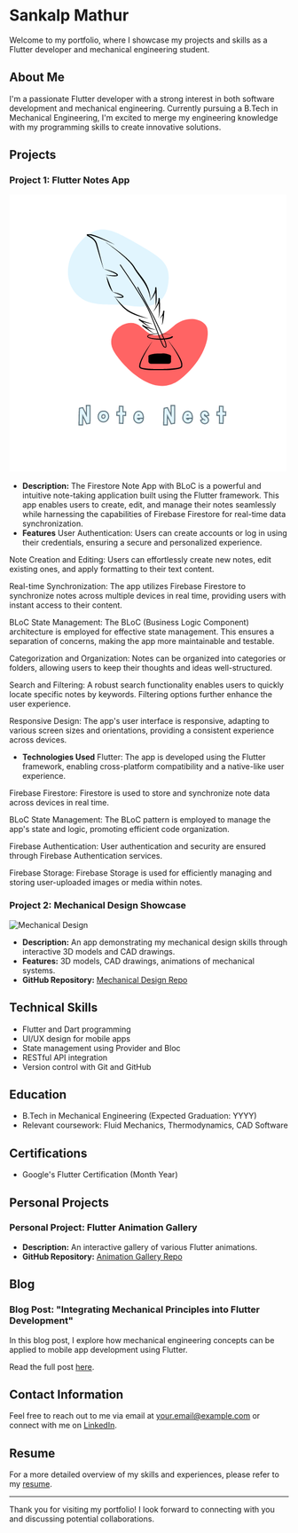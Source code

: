 # Sankalp Mathur

Welcome to my portfolio, where I showcase my projects and skills as a Flutter developer and mechanical engineering student.

## About Me

I'm a passionate Flutter developer with a strong interest in both software development and mechanical engineering. Currently pursuing a B.Tech in Mechanical Engineering, I'm excited to merge my engineering knowledge with my programming skills to create innovative solutions.

## Projects

### Project 1: Flutter Notes App

![Note Nest](logo_.png)

- **Description:** The Firestore Note App with BLoC is a powerful and intuitive note-taking application built using the Flutter framework. This app enables users to create, edit, and manage their notes seamlessly while harnessing the capabilities of Firebase Firestore for real-time data synchronization.
- **Features**
User Authentication: Users can create accounts or log in using their credentials, ensuring a secure and personalized experience.

Note Creation and Editing: Users can effortlessly create new notes, edit existing ones, and apply formatting to their text content.

Real-time Synchronization: The app utilizes Firebase Firestore to synchronize notes across multiple devices in real time, providing users with instant access to their content.

BLoC State Management: The BLoC (Business Logic Component) architecture is employed for effective state management. This ensures a separation of concerns, making the app more maintainable and testable.

Categorization and Organization: Notes can be organized into categories or folders, allowing users to keep their thoughts and ideas well-structured.

Search and Filtering: A robust search functionality enables users to quickly locate specific notes by keywords. Filtering options further enhance the user experience.

Responsive Design: The app's user interface is responsive, adapting to various screen sizes and orientations, providing a consistent experience across devices.
- **Technologies Used**
Flutter: The app is developed using the Flutter framework, enabling cross-platform compatibility and a native-like user experience.

Firebase Firestore: Firestore is used to store and synchronize note data across devices in real time.

BLoC State Management: The BLoC pattern is employed to manage the app's state and logic, promoting efficient code organization.

Firebase Authentication: User authentication and security are ensured through Firebase Authentication services.

Firebase Storage: Firebase Storage is used for efficiently managing and storing user-uploaded images or media within notes.

### Project 2: Mechanical Design Showcase

![Mechanical Design](project2_screenshot.png)

- **Description:** An app demonstrating my mechanical design skills through interactive 3D models and CAD drawings.
- **Features:** 3D models, CAD drawings, animations of mechanical systems.
- **GitHub Repository:** [Mechanical Design Repo](https://github.com/yourusername/mechanical-design)

## Technical Skills

- Flutter and Dart programming
- UI/UX design for mobile apps
- State management using Provider and Bloc
- RESTful API integration
- Version control with Git and GitHub

## Education

- B.Tech in Mechanical Engineering (Expected Graduation: YYYY)
- Relevant coursework: Fluid Mechanics, Thermodynamics, CAD Software

## Certifications

- Google's Flutter Certification (Month Year)

## Personal Projects

### Personal Project: Flutter Animation Gallery

- **Description:** An interactive gallery of various Flutter animations.
- **GitHub Repository:** [Animation Gallery Repo](https://github.com/yourusername/animation-gallery)

## Blog

### Blog Post: "Integrating Mechanical Principles into Flutter Development"

In this blog post, I explore how mechanical engineering concepts can be applied to mobile app development using Flutter.

Read the full post [here](blog/integrating-mechanical-principles.md).

## Contact Information

Feel free to reach out to me via email at your.email@example.com or connect with me on [LinkedIn](https://www.linkedin.com/in/yourusername/).

## Resume

For a more detailed overview of my skills and experiences, please refer to my [resume](resume.pdf).

---

Thank you for visiting my portfolio! I look forward to connecting with you and discussing potential collaborations.
